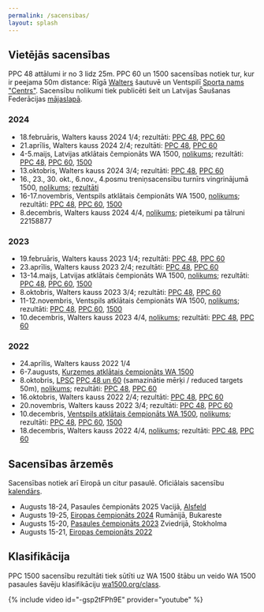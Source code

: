 ```yaml
---
permalink: /sacensibas/
layout: splash
---
```

## Vietējās sacensības

PPC 48 attālumi ir no 3 lidz 25m. PPC 60 un 1500 sacensības notiek tur, kur ir peejama 50m distance: Rīgā [Walters](http://shooting.lv) šautuvē un Ventspilī [Sporta nams "Centrs"](https://www.ocventspils.lv/kompleksi/sporta-nams-centrs).
Sacensību nolikumi tiek publicēti šeit un Latvijas Šaušanas Federācijas [mājaslapā](http://www.saufed.lv/).

### 2024

- 18.februāris, Walters kauss 2024 1/4; rezultāti: [PPC 48](/assets/rezultati/walters-kauss-2024-1-ppc48.pdf), [PPC 60](/assets/rezultati/walters-kauss-2024-1-ppc60.pdf)
- 21.aprīlis, Walters kauss 2024 2/4; rezultāti: [PPC 48](/assets/rezultati/walters-kauss-2024-2-ppc48.pdf), [PPC 60](/assets/rezultati/walters-kauss-2024-2-ppc60.pdf)
- 4-5.maijs, Latvijas atklātais čempionāts WA 1500, [nolikums](/assets/nolikumi/latvijas-atklatais-cempionats-2024.pdf); rezultāti: [PPC 48](/assets/rezultati/latvijas-atklatais-cempionats-2024-ppc48.pdf), [PPC 60](/assets/rezultati/latvijas-atklatais-cempionats-2024-ppc60.pdf), [1500](/assets/rezultati/latvijas-atklatais-cempionats-2024-1500.pdf)
- 13.oktobris, Walters kauss 2024 3/4; rezultāti: [PPC 48](/assets/rezultati/walters-kauss-2024-3-ppc48.pdf), [PPC 60](/assets/rezultati/walters-kauss-2024-3-ppc60.pdf)
- 16., 23., 30. okt., 6.nov., 4.posmu treniņsacensību turnīrs vingrinājumā 1500, [nolikums](/assets/nolikumi/walters-4-posmu-turnirs-2024.pdf); [rezultāti](/assets/rezultati/walters-treninsacensibas-1500-2024.pdf)
- 16-17.novembris, Ventspils atklātais čempionāts WA 1500, [nolikums](/assets/nolikumi/ventspils-atklatais-cempionats-2024.pdf); rezultāti: [PPC 48](/assets/rezultati/ventspils-atklatais-cempionats-2024-ppc48.pdf), [PPC 60](/assets/rezultati/ventspils-atklatais-cempionats-2024-ppc60.pdf), [1500](/assets/rezultati/ventspils-atklatais-cempionats-2024-1500.pdf) <!--; pieteikumi pa tālruni 29426778 vai e-pastā [riga.hit.factor@gmail.com](mailto:riga.hit.factor@gmail.com)-->
- 8.decembris, Walters kauss 2024 4/4, [nolikums](/assets/nolikumi/walters-kauss-2024.pdf); pieteikumi pa tālruni 22158877

### 2023

- 19.februāris, Walters kauss 2023 1/4; rezultāti: [PPC 48](/assets/rezultati/walters-kauss-2023-1-ppc48.pdf), [PPC 60](/assets/rezultati/walters-kauss-2023-1-ppc60.pdf)
- 23.aprīlis, Walters kauss 2023 2/4; rezultāti: [PPC 48](/assets/rezultati/walters-kauss-2023-2-ppc48.pdf), [PPC 60](/assets/rezultati/walters-kauss-2023-2-ppc60.pdf)
- 13-14.maijs, Latvijas atklātais čempionāts WA 1500, [nolikums](/assets/nolikumi/latvijas-atklatais-cempionats-2023.pdf); rezultāti: [PPC 48](/assets/rezultati/latvijas-atklatais-cempionats-2023-ppc48.pdf), [PPC 60](/assets/rezultati/latvijas-atklatais-cempionats-2023-ppc60.pdf), [1500](/assets/rezultati/latvijas-atklatais-cempionats-2023-1500.pdf)
- 8.oktobris, Walters kauss 2023 3/4; rezultāti: [PPC 48](/assets/rezultati/walters-kauss-2023-3-ppc48.jpg), [PPC 60](/assets/rezultati/walters-kauss-2023-3-ppc60.jpg)
- 11-12.novembris, Ventspils atklātais čempionāts WA 1500, [nolikums](/assets/nolikumi/ventspils-atklatais-cempionats-2023.pdf); rezultāti: [PPC 48](/assets/rezultati/ventspils-atklatais-cempionats-2023-ppc48.pdf), [PPC 60](/assets/rezultati/ventspils-atklatais-cempionats-2023-ppc60.pdf), [1500](/assets/rezultati/ventspils-atklatais-cempionats-2023-1500.pdf)
- 10.decembris, Walters kauss 2023 4/4, [nolikums](/assets/nolikumi/walters-kauss-2023.pdf); rezultāti: [PPC 48](/assets/rezultati/walters-kauss-2023-4-ppc48.pdf), [PPC 60](/assets/rezultati/walters-kauss-2023-4-ppc60.pdf)  <!--pieteikumi pa tālruni 22158877-->

### 2022

- 24.aprīlis, Walters kauss 2022 1/4
- 6-7.augusts, [Kurzemes atklātais čempionāts WA 1500](https://www.facebook.com/events/1206843720062886/)
- 8.oktobris, [LPSC](https://lpsc.lv/lv/Sacensiibas) [PPC 48 un 60](https://www.facebook.com/events/630504918610483) (samazinātie mērķi / reduced targets 50m), [nolikums](/assets/nolikumi/lpsc-oktobris-2022.pdf); rezultāti: [PPC 48](/assets/rezultati/lpsc-oktobris-2022-ppc48.pdf), [PPC 60](/assets/rezultati/lpsc-oktobris-2022-ppc60.pdf)
- 16.oktobris, Walters kauss 2022 2/4; rezultāti: [PPC 48](/assets/rezultati/walters-kauss-2022-2-ppc48.jpg), [PPC 60](/assets/rezultati/walters-kauss-2022-2-ppc60.jpg)
- 20.novembris, Walters kauss 2022 3/4; rezultāti: [PPC 48](/assets/rezultati/walters-kauss-2022-3-ppc48.jpg), [PPC 60](/assets/rezultati/walters-kauss-2022-3-ppc60.jpg)
- 10.decembris, [Ventspils atklātais čempionāts WA 1500](https://www.facebook.com/events/836657437453752/), [nolikums](/assets/nolikumi/ventspils-atklatais-cempionats-2022.pdf); rezultāti: [PPC 48](/assets/rezultati/ventspils-atklatais-cempionats-2022-ppc48.pdf), [PPC 60](/assets/rezultati/ventspils-atklatais-cempionats-2022-ppc60.pdf), [1500](/assets/rezultati/ventspils-atklatais-cempionats-2022-1500.pdf)
- 18.decembris, Walters kauss 2022 4/4, [nolikums](/assets/nolikumi/walters-kauss-2022.pdf); rezultāti: [PPC 48](/assets/rezultati/walters-kauss-2022-4-ppc48.jpg), [PPC 60](/assets/rezultati/walters-kauss-2022-4-ppc60.jpg) <!--pieteikumi pa tālruni 22158877-->
 <!-- Janvāris 2023., [LPSC](https://lpsc.lv/lv/Sacensiibas) PPC 48 un 60 (samazinātie mērķi / reduced targets 50m); pieteikumi pa tālruni 29426778 vai e-pastā [riga.hit.factor@gmail.com]-->

## Sacensības ārzemēs

Sacensības notiek arī Eiropā un citur pasaulē. Oficiālais sacensību [kalendārs](https://wa1500.org/competitions.php).

- Augusts 18-24, Pasaules čempionāts 2025 Vacijā, [Alsfeld](https://maps.app.goo.gl/J36Bag3upoqv7LpH6)
- Augusts 19-25, [Eiropas čempionāts 2024](https://ppcromania.ro/#/Results) Rumānijā, Bukareste
- Augusts 15-20, [Pasaules čempionāts 2023](https://www.svenskappccupen.se/?page_id=179) Zviedrijā, Stokholma
- Augusts 15-21, [Eiropas čempionāts 2022](http://www.ppc1500.cz/result2022.htm)

## Klasifikācija

PPC 1500 sacensību rezultāti tiek sūtīti uz WA 1500 štābu un veido WA 1500 pasaules šavēju klasifikāciju [wa1500.org/class](https://wa1500.org/class.php).


{% include video id="-gsp2tFPh9E" provider="youtube" %}
